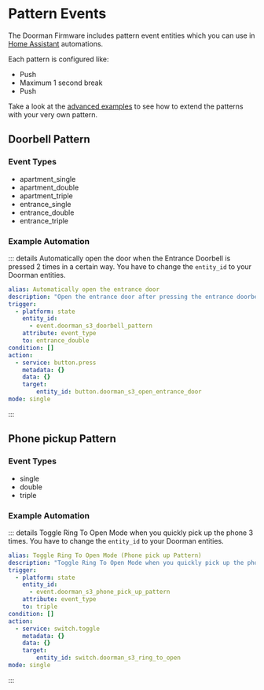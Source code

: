 # Pattern Events

The Doorman Firmware includes pattern event entities which you can use in [Home Assistant](https://www.home-assistant.io/) automations.

Each pattern is configured like:
- Push
- Maximum 1 second break
- Push

Take a look at the [advanced examples](../firmware/stock-firmware#advanced-examples) to see how to extend the patterns with your very own pattern.

## Doorbell Pattern

### Event Types
- apartment_single
- apartment_double
- apartment_triple
- entrance_single
- entrance_double
- entrance_triple

### Example Automation
::: details Automatically open the door when the Entrance Doorbell is pressed 2 times in a certain way.
You have to change the `entity_id` to your Doorman entities.
```yaml
alias: Automatically open the entrance door
description: "Open the entrance door after pressing the entrance doorbell two times."
trigger:
  - platform: state
    entity_id:
      - event.doorman_s3_doorbell_pattern
    attribute: event_type
    to: entrance_double
condition: []
action:
  - service: button.press
    metadata: {}
    data: {}
    target:
        entity_id: button.doorman_s3_open_entrance_door
mode: single
```
:::

## Phone pickup Pattern

### Event Types
- single
- double
- triple

### Example Automation
::: details Toggle Ring To Open Mode when you quickly pick up the phone 3 times.
You have to change the `entity_id` to your Doorman entities.
```yaml
alias: Toggle Ring To Open Mode (Phone pick up Pattern)
description: "Toggle Ring To Open Mode when you quickly pick up the phone 3 times."
trigger:
  - platform: state
    entity_id:
      - event.doorman_s3_phone_pick_up_pattern
    attribute: event_type
    to: triple
condition: []
action:
  - service: switch.toggle
    metadata: {}
    data: {}
    target:
        entity_id: switch.doorman_s3_ring_to_open
mode: single
```
:::